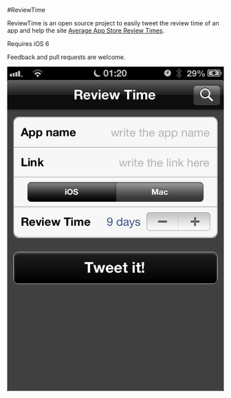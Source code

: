 #ReviewTime

ReviewTime is an open source project to easily tweet the review time of an app and help the site [Average App Store Review Times](http://reviewtimes.shinydevelopment.com).

Requires iOS 6

Feedback and pull requests are welcome.

![ReviewTime Screenshot](https://github.com/jmoreno/ReviewTime/blob/master/IMG_0525.PNG)